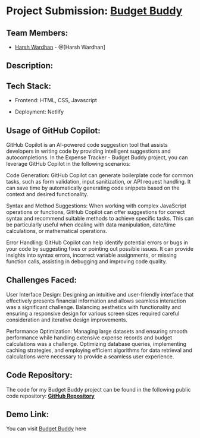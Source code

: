# **Project Submission:** [**Budget Buddy**](https://github.com/Fastest-Coder-First/Budget-Buddy)

## **Team Members:**

* [Harsh Wardhan](https://harshwardhan847.netlify.app) - @[Harsh Wardhan]
    

## **Description:**


## **Tech Stack:**

* Frontend: HTML, CSS, Javascript

* Deployment: Netlify
    

## **Usage of GitHub Copilot:**


GitHub Copilot is an AI-powered code suggestion tool that assists developers in writing code by providing intelligent suggestions and autocompletions. In the Expense Tracker - Budget Buddy project, you can leverage GitHub Copilot in the following scenarios:

Code Generation: GitHub Copilot can generate boilerplate code for common tasks, such as form validation, input sanitization, or API request handling. It can save time by automatically generating code snippets based on the context and desired functionality.

Syntax and Method Suggestions: When working with complex JavaScript operations or functions, GitHub Copilot can offer suggestions for correct syntax and recommend suitable methods to achieve specific tasks. This can be particularly useful when dealing with data manipulation, date/time calculations, or mathematical operations.

Error Handling: GitHub Copilot can help identify potential errors or bugs in your code by suggesting fixes or pointing out possible issues. It can provide insights into syntax errors, incorrect variable assignments, or missing function calls, assisting in debugging and improving code quality.

## **Challenges Faced:**
User Interface Design: Designing an intuitive and user-friendly interface that effectively presents financial information and allows seamless interaction was a significant challenge. Balancing aesthetics with functionality and ensuring a responsive design for various screen sizes required careful consideration and iterative design improvements.

Performance Optimization: Managing large datasets and ensuring smooth performance while handling extensive expense records and budget calculations was a challenge. Optimizing database queries, implementing caching strategies, and employing efficient algorithms for data retrieval and calculations were necessary to provide a seamless user experience.
## **Code Repository:**

The code for my Budget Buddy project can be found in the following public code repository: [**GitHub Repository**](https://github.com/Fastest-Coder-First/Budget-Buddy)

## **Demo Link:**

You can visit [Budget Buddy](https://congenial-adventure-r411214.pages.github.io/) here

